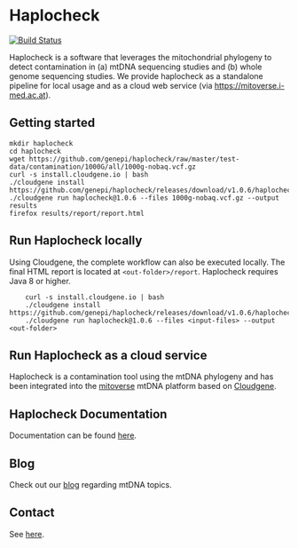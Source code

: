 # Haplocheck
[![Build Status](https://travis-ci.org/genepi/haplocheck.svg?branch=master)](https://travis-ci.org/genepi/haplocheck)

Haplocheck is a software that leverages the mitochondrial phylogeny to detect contamination in (a) mtDNA sequencing studies and (b) whole genome sequencing studies. We provide haplocheck as a standalone pipeline for local usage and as a cloud web service (via https://mitoverse.i-med.ac.at). 

## Getting started

    mkdir haplocheck 
    cd haplocheck
    wget https://github.com/genepi/haplocheck/raw/master/test-data/contamination/1000G/all/1000g-nobaq.vcf.gz  
    curl -s install.cloudgene.io | bash 
    ./cloudgene install https://github.com/genepi/haplocheck/releases/download/v1.0.6/haplocheck.zip 
    ./cloudgene run haplocheck@1.0.6 --files 1000g-nobaq.vcf.gz --output results  
    firefox results/report/report.html

## Run Haplocheck locally

Using Cloudgene, the complete workflow can also be executed locally. The final HTML report is located at `<out-folder>/report`. Haplocheck requires Java 8 or higher.

        curl -s install.cloudgene.io | bash
        ./cloudgene install https://github.com/genepi/haplocheck/releases/download/v1.0.6/haplocheck.zip
        ./cloudgene run haplocheck@1.0.6 --files <input-files> --output <out-folder>  

## Run Haplocheck as a cloud service

Haplocheck is a contamination tool using the mtDNA phylogeny and has been integrated into the [mitoverse](https://mitoverse.i-med.ac.at) mtDNA platform based on [Cloudgene](https://www.cloudgene.io). 

## Haplocheck Documentation
Documentation can be found [here](https://mitoverse.readthedocs.io/en/latest).

## Blog
Check out our [blog](http://haplogrep.uibk.ac.at/blog/) regarding mtDNA topics.

## Contact
See [here](https://mitoverse.readthedocs.io/en/latest/contact/).

